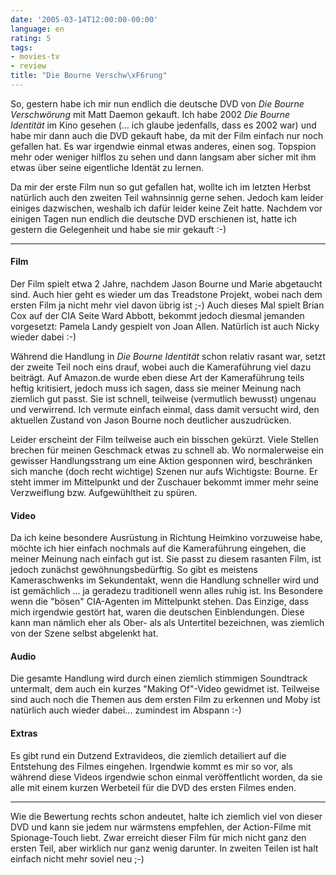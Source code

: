 ```yaml
---
date: '2005-03-14T12:00:00-00:00'
language: en
rating: 5
tags:
- movies-tv
- review
title: "Die Bourne Verschw\xF6rung"
---
```



So, gestern habe ich mir nun endlich die deutsche DVD von <cite>Die Bourne Verschwörung</cite> mit Matt Daemon gekauft. Ich habe 2002 <cite>Die Bourne Identität</cite> im Kino gesehen (... ich glaube jedenfalls, dass es 2002 war) und habe mir dann auch die DVD gekauft habe, da mit der Film einfach nur noch gefallen hat. Es war irgendwie einmal etwas anderes, einen sog. Topspion mehr oder weniger hilflos zu sehen und dann langsam aber sicher mit ihm etwas über seine eigentliche Identät zu lernen.

Da mir der erste Film nun so gut gefallen hat, wollte ich im letzten Herbst natürlich auch den zweiten Teil wahnsinnig gerne sehen. Jedoch kam leider einiges dazwischen, weshalb ich dafür leider keine Zeit hatte. Nachdem vor einigen Tagen nun endlich die deutsche DVD erschienen ist, hatte ich gestern die Gelegenheit und habe sie mir gekauft :-)

-------------------------------



<h4>Film</h4>
Der Film spielt etwa 2 Jahre, nachdem Jason Bourne und Marie abgetaucht sind. Auch hier geht es wieder um das Treadstone Projekt, wobei nach dem ersten Film ja nicht mehr viel davon übrig ist ;-) Auch dieses Mal spielt Brian Cox auf der CIA Seite Ward Abbott, bekommt jedoch diesmal jemanden vorgesetzt: Pamela Landy gespielt von Joan Allen. Natürlich ist auch Nicky wieder dabei :-) 

Während die Handlung in <cite>Die Bourne Identität</cite> schon relativ rasant war, setzt der zweite Teil noch eins drauf, wobei auch die Kameraführung viel dazu beiträgt. Auf Amazon.de wurde eben diese Art der Kameraführung teils heftig kritisiert, jedoch muss ich sagen, dass sie meiner Meinung nach ziemlich gut passt. Sie ist schnell, teilweise (vermutlich bewusst) ungenau und verwirrend. Ich vermute einfach einmal, dass damit versucht wird, den aktuellen Zustand von Jason Bourne noch deutlicher auszudrücken.

Leider erscheint der Film teilweise auch ein bisschen gekürzt. Viele Stellen brechen für meinen Geschmack etwas zu schnell ab. Wo normalerweise ein gewisser Handlungsstrang um eine Aktion gesponnen wird, beschränken sich manche (doch recht wichtige) Szenen nur aufs Wichtigste: Bourne. Er steht immer im Mittelpunkt und der Zuschauer bekommt immer mehr seine Verzweiflung bzw. Aufgewühltheit zu spüren.

<h4>Video</h4>
Da ich keine besondere Ausrüstung in Richtung Heimkino vorzuweise habe, möchte ich hier einfach nochmals auf die Kameraführung eingehen, die meiner Meinung nach einfach gut ist. Sie passt zu diesem rasanten Film, ist jedoch zunächst gewöhnungsbedürftig. So gibt es meistens Kameraschwenks im Sekundentakt, wenn die Handlung schneller wird und ist gemächlich ... ja geradezu traditionell wenn alles ruhig ist. Ins Besondere wenn die "bösen" CIA-Agenten im Mittelpunkt stehen.
Das Einzige, dass mich irgendwie gestört hat, waren die deutschen Einblendungen. Diese kann man nämlich eher als Ober- als als Untertitel bezeichnen, was ziemlich von der Szene selbst abgelenkt hat.

<h4>Audio</h4>
Die gesamte Handlung wird durch einen ziemlich stimmigen Soundtrack untermalt, dem auch ein kurzes "Making Of"-Video gewidmet ist. Teilweise sind auch noch die Themen aus dem ersten Film zu erkennen und Moby ist natürlich auch wieder dabei... zumindest im Abspann :-)

<h4>Extras</h4>
Es gibt rund ein Dutzend Extravideos, die ziemlich detailiert auf die Entstehung des Filmes eingehen. Irgendwie kommt es mir so vor, als während diese Videos irgendwie schon einmal veröffentlicht worden, da sie alle mit einem kurzen Werbeteil für die DVD des ersten Filmes enden.

---------------------

Wie die Bewertung rechts schon andeutet, halte ich ziemlich viel von dieser DVD und kann sie jedem nur wärmstens empfehlen, der Action-Filme mit Spionage-Touch liebt. Zwar erreicht dieser Film für mich nicht ganz den ersten Teil, aber wirklich nur ganz wenig darunter. In zweiten Teilen ist halt einfach nicht mehr soviel neu ;-)

